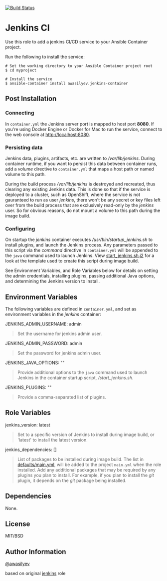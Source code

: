 [![Build Status](https://travis-ci.org/awasilyev/jenkins-container.svg?branch=master)](https://travis-ci.org/awasilyev/jenkins-container)

# Jenkins CI

Use this role to add a jenkins CI/CD service to your Ansible Container project.

Run the following to install the service:

```
# Set the working directory to your Ansible Container project root
$ cd myproject

# Install the service
$ ansible-container install awasilyev.jenkins-container
```

## Post Installation

### Connecting 

In `container.yml` the Jenkins server port is mapped to host port **8080**. If you're using Docker Engine or Docker for Mac to run the service, connect to the web console at [http://localhost:8080](http://localhost:8080).

### Persisting data

Jenkins data, plugins, artifacts, etc. are written to */var/lib/jenkins*. During container runtime, if you want to persist this data between container runs, add a *volume* directive to `container.yml` that maps a host path or named volume to this path. 

During the build process */var/lib/jenkins* is destroyed and recreated, thus clearing any existing Jenkins data. This is done so that if the service is deployed to a cluster, such as OpenShift, where the service is not gauranteed to run as user *jenkins*, there won't be any secret or key files left over from the build process that are exclusively read-only by the *jenkins* user. So for obvious reasons, do not mount a volume to this path during the image build.

### Configuring

On startup the *jenkins* container executes */usr/bin/startup_jenkins.sh* to install plugins, and launch the Jenkins process. Any parameters passed to this script via the *command* directive in `container.yml` will be appended to the `java` command used to launch Jenkins. View [start_jenkins.sh.j2](./templates/start_jenkins.sh.j2) for a look at the template used to create this script during image build.

See Environment Variables, and Role Variables below for details on setting the admin credentials, installing plugins, passing additional Java options, and determining the Jenkins version to install. 

## Environment Variables

The following variables are defined in `container.yml`, and set as environment variables in the *jenkins* container:

JENKINS_ADMIN_USERNAME: admin
> Set the username for jenkins admin user.

JENKINS_ADMIN_PASSWORD: admin
> Set the password for jenkins admin user.

JENKINS_JAVA_OPTIONS: ""
> Provide additional options to the `java` command used to launch Jenkins in the container startup script, */start_jenkins.sh*.

JENKINS_PLUGINS: ""
> Provide a comma-separated list of plugins.


## Role Variables

jenkins_version: latest 
> Set to a specific version of Jenkins to install during image build, or 'latest' to install the latest version. 

jenkins_dependencies: []
> List of packages to be installed during image build. The list in [defaults/main.yml](./defaults/main.yml), will be added to the project `main.yml` when the role installed. Add any additional packages that may be required by any plugins you plan to install. For example, if you plan to install the *git* plugin, it depends on the *git* package being installed.

## Dependencies

None.

## License

MIT/BSD

## Author Information

[@awasilyev](https://github.com/awasilyev)

based on original [jenkins](https://github.com/geerlingguy/ansible-role-jenkins) role
